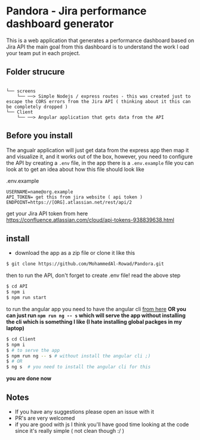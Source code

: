 # Pandora - Jira performance dashboard generator 
This is a web application that generates a performance dashboard based on Jira API the main goal from this dashboard is to understand the work l
oad your team put in each project.


## Folder strucure 

```

└── screens
    └── ──> Simple Nodejs / express routes - this was created just to escape the CORS errors from the Jira API ( thinking about it this can be completely dropped )
└── Client
    └── ──> Angular application that gets data from the API
```


## Before you install

The angualr application will just get data from the express app then map it and visualize it, and it works out of the box, however, you need to configure the API by
creating a `.env` file, in the app there is a `.env.example` file you can look at to get an idea about how this file should look like

.env.example
```.env
USERNAME=name@org.example
API_TOKEN= get this from jira website ( api token )
ENDPOINT=https://[ORG].atlassian.net/rest/api/2
```

get your Jira API token from here https://confluence.atlassian.com/cloud/api-tokens-938839638.html


## install 

- download the app as a zip file or clone it like this 

```bash 
$ git clone https://github.com/MohammedAl-Rowad/Pandora.git
```
then to run the API, don't forget to create .env file! read the above step

```bash 
$ cd API
$ npm i 
$ npm run start
```

to run the angular app you need to have the angular cli [from here](https://cli.angular.io/) **OR you can just run `npm run ng -- s` which will serve the app without
installing the cli which is something I like (I hate installing global packges in my laptop)**

```bash
$ cd Client
$ npm i
$ # to serve the app
$ npm run ng -- s # without install the angular cli ;) 
$ # OR 
$ ng s  # you need to install the angular cli for this
```

**you are done now**


## Notes

- If you have any suggestions please open an issue with it
- PR's are very welcomed 
- if you are good with js I think you'll have good time looking at the code since it's really simple ( not clean though :/ )
